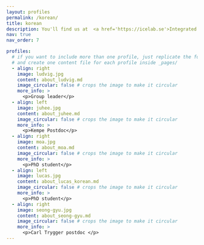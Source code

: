 ```yaml
---
layout: profiles
permalink: /korean/
title: korean
description: You'll find us at  <a href='https://icelab.se'>Integrated Science Lab (IceLab)</a> located on the <a href='https://use.mazemap.com/#v=1&campusid=289&zlevel=2&center=20.307525,63.819924&zoom=18&sharepoitype=poi&sharepoi=760244'>  3rd floor in Naturvetarhuset</a>, Umeå University, Umeå, Sweden.
nav: true
nav_order: 7

profiles:
  # if you want to include more than one profile, just replicate the following block
  # and create one content file for each profile inside _pages/
  - align: right
    image: ludvig.jpg
    content: about_ludvig.md
    image_circular: false # crops the image to make it circular
    more_info: >
      <p>Group leader</p>
  - align: left
    image: juhee.jpg
    content: about_juhee.md
    image_circular: false # crops the image to make it circular
    more_info: >
      <p>Kempe Postdoc</p>
  - align: right
    image: moa.jpg
    content: about_moa.md
    image_circular: false # crops the image to make it circular
    more_info: >
      <p>PhD student</p>
  - align: left
    image: lucas.jpg
    content: about_lucas_korean.md
    image_circular: false # crops the image to make it circular
    more_info: >
      <p>PhD student</p>
  - align: right
    image: seong-gyu.jpg
    content: about_seong-gyu.md
    image_circular: false # crops the image to make it circular
    more_info: >
      <p>Carl Trygger postdoc </p>
---
```

